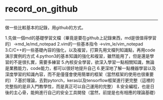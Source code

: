# record_on_github
- - -
做一些比較基本的記錄，用github的方式。

1.先做一個md的基礎學習文檔（畢竟是要在github上記錄東西，md是很值得學習的）->md_le/md_notepad
2.vim的一些基本指令 ->vim_le/vim_notepad
3.C/C++的一些基礎內容的強化，以及複習，打算先用文檔列知識點，再用code演示實例的方式
4.python3的基本知識的強化和複習，雖然能用了，但是還是學習的不是很扎實，需要多練習
5.內核安全學習，欲深入學習一點相關知識，無論是業務能力，code能力，都可以很好地提升自己
6.更深地了解一點機器學習以及深度學習的知識內容，而不是僅僅會使用簡單的框架（當然框架的使用也很重要的）
7.基於理論，去對pytorch，keras以及tensorflow框架進行更完整（這裡的完整指的是非入門教學性，而是真正可以自己運用的完整）
8.安全編程，也是日後的主心骨，能夠進行自己的安全工具開發（當然，前提是也有相應的理論基礎）
